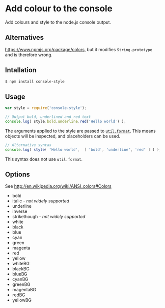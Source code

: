 # Add colour to the console

Add colours and style to the node.js console output.

## Alternatives

https://www.npmjs.org/package/colors, but it modifies `String.prototype` and is therefore wrong. 

## Intallation

```bash
$ npm install console-style
```
## Usage

```js
var style = require('console-style');

// Output bold, underlined and red text
console.log( style.bold.underline.red('Hello world') );
```

The arguments applied to the style are passed to [`util.format`](http://nodejs.org/api/util.html#util_util_format_format).  This means objects will be inspected, and placeholders can be used.

```js
// Alternative syntax
console.log( style( 'Hello world',  [ 'bold', 'underline', 'red' ] ) );
```

This syntax does not use `util.format`.

## Options

See http://en.wikipedia.org/wiki/ANSI_colors#Colors

* bold
* italic - _not widely supported_
* underline
* inverse
* strikethough - _not widely supported_
* white
* black
* blue
* cyan
* green
* magenta
* red
* yellow
* whiteBG
* blackBG
* blueBG
* cyanBG
* greenBG
* magentaBG
* redBG
* yellowBG

